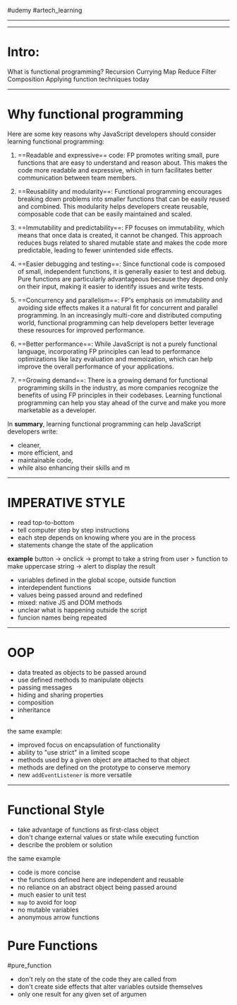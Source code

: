 #udemy #artech_learning

-------





----

# Intro:
What is functional programming?
Recursion
Currying
Map
Reduce
Filter
Composition
Applying function techniques today



----
# Why functional programming
Here are some key reasons why JavaScript developers should consider learning functional programming:

1. ==Readable and expressive== code: FP promotes writing small, pure functions that are easy to understand and reason about. This makes the code more readable and expressive, which in turn facilitates better communication between team members.
    
2. ==Reusability and modularity==: Functional programming encourages breaking down problems into smaller functions that can be easily reused and combined. This modularity helps developers create reusable, composable code that can be easily maintained and scaled.
    
3. ==Immutability and predictability==: FP focuses on immutability, which means that once data is created, it cannot be changed. This approach reduces bugs related to shared mutable state and makes the code more predictable, leading to fewer unintended side effects.
    
4. ==Easier debugging and testing==: Since functional code is composed of small, independent functions, it is generally easier to test and debug. Pure functions are particularly advantageous because they depend only on their input, making it easier to identify issues and write tests.
    
5. ==Concurrency and parallelism==: FP's emphasis on immutability and avoiding side effects makes it a natural fit for concurrent and parallel programming. In an increasingly multi-core and distributed computing world, functional programming can help developers better leverage these resources for improved performance.
    
6. ==Better performance==: While JavaScript is not a purely functional language, incorporating FP principles can lead to performance optimizations like lazy evaluation and memoization, which can help improve the overall performance of your applications.
    
7. ==Growing demand==: There is a growing demand for functional programming skills in the industry, as more companies recognize the benefits of using FP principles in their codebases. Learning functional programming can help you stay ahead of the curve and make you more marketable as a developer.
    

In **summary**, learning functional programming can help JavaScript developers write:
- cleaner, 
- more efficient, and 
- maintainable code, 
- while also enhancing their skills and m

--------
# IMPERATIVE STYLE
- read top-to-bottom
- tell computer step by step instructions
- each step depends on knowing where you are in the process
- statements change the state of the application

**example**
button -> onclick -> prompt to take a string from user > function to make uppercase string -> alert to display the result
- variables defined in the global scope, outside function
- interdependent functions
- values being passed around and redefined
- mixed: native JS  and DOM methods
- unclear what is happening outside the script
- funcion names being repeated

----
# OOP
- data treated as objects to be passed around
- use defined methods to manipulate objects
- passing messages
- hiding and sharing  properties
- composition
- inheritance
- 

the same example:
- improved focus on encapsulation of functionality
- ability  to "use strict" in a limited scope
- methods used by a given object are attached to that object
- methods are defined on the prototype to conserve memory
- new `addEventListener` is more versatile


----
# Functional Style
- take advantage of functions as first-class object
- don't change external values or state while executing function
- describe the problem or solution

the same example
- code is more concise
- the functions defined here are independent and reusable
- no reliance  on an abstract object being passed around
- much easier to unit test
- `map` to avoid for loop
- no mutable variables
- anonymous arrow functions


# Pure Functions
#pure_function
- don't rely on the state of the code they are called from
- don't create side effects that alter variables outside themselves
- only one result for any given set of argumen


